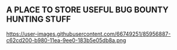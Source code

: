## A PLACE TO STORE USEFUL BUG BOUNTY HUNTING STUFF

https://user-images.githubusercontent.com/66749251/85956887-c62cd200-b980-11ea-9ee0-183b5e05db8a.png
